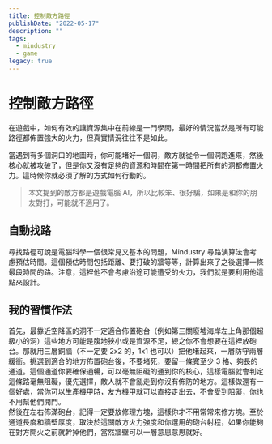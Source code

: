 ```yaml
---
title: 控制敵方路徑
publishDate: "2022-05-17"
description: ""
tags:
  - mindustry
  - game
legacy: true
---
```


# 控制敵方路徑

在遊戲中，如何有效的讓資源集中在前線是一門學問，最好的情況當然是所有可能路徑都佈置強大的火力，但真實情況往往不是如此。

當遇到有多個洞口的地圖時，你可能堵好一個洞，敵方就從令一個洞跑進來，然後核心就被攻破了，但是你又沒有足夠的資源和時間在第一時間把所有的洞都佈置火力。這時候你就必須了解的方式如何行動的。

> 本文提到的敵方都是遊戲電腦 AI，所以比較笨、很好騙，如果是和你的朋友對打，可能就不適用了。

## 自動找路

尋找路徑可說是電腦科學一個很常見又基本的問題，Mindustry 尋路演算法會考慮預估時間。這個預估時間包括距離、要打破的牆等等，計算出來了之後選擇一條最段時間的路。注意，這裡他不會考慮沿途可能遭受的火力，我們就是要利用他這點來設計。

## 我的習慣作法

首先，最靠近空降區的洞不一定適合佈置砲台（例如第三關廢墟海岸左上角那個超級小的洞）這些地方可能是腹地狹小或是資源不足，總之你不會想要在這裡放砲台。那就用三層銅牆（不一定要 2x2 的，1x1 也可以）把他堵起來，一層防守兩層緩衝。挑選到適合的地方佈置砲台後，不要堵死，要留一條寬至少 3 格、夠長的通道。這個通道你要確保通暢，可以毫無阻礙的通到你的核心，這樣電腦就會判定這條路毫無阻礙，優先選擇，敵人就不會亂走到你沒有佈防的地方。這樣做還有一個好處，當你可以生產機甲時，友方機甲就可以直接走出去，不會受到阻礙，你也不用幫他們開門。  
然後在左右佈滿砲台，記得一定要放修理方塊，這樣你才不用常常來修方塊。至於通道長度和牆壁厚度，取決於這關敵方火力強度和你選用的砲台射程，如果你能夠在對方開火之前就幹掉他們，當然牆壁可以一層意思意思就好。
